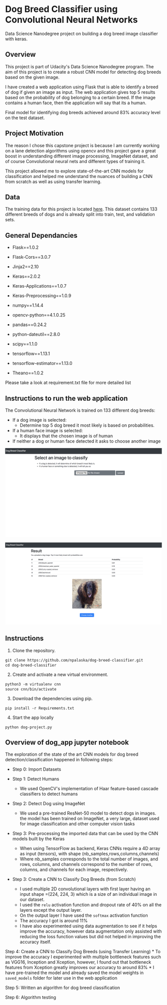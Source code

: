 
# Dog Breed Classifier using Convolutional Neural Networks
Data Science Nanodegree project on building a dog breed image classifier with keras.

## Overview 
This project is part of Udacity's Data Science Nanodegree program. 
The aim of this project is to create a robust CNN model for detecting dog breeds based on the given image.

I have created a web application using Flask that is able to identify a breed of dog if given an image as input. 
The web application gives top 5 results based on the probability of dog belonging to a certain breed.
If the image contains a human face, then the application will say that its a human.

Final model for identifying dog breeds achieved around 83% accuracy level on the test dataset.


## Project Motivation
The reason I chose this capstone project is because I am currently working on a lane detection algorithms 
using opencv and this project gave a great boost in understanding different image processing, ImageNet dataset, and of 
course Convolutional neural nets and different types of training it.

This project allowed me to explore state-of-the-art CNN models for classification and helped me understand the 
nuances of building a CNN from scratch as well as using transfer learning. 


## Data 
The training data for this project is located [here](https://s3-us-west-1.amazonaws.com/udacity-aind/dog-project/dogImages.zip). 
This dataset contains 133 different breeds of dogs and is already split into train, test, and validation sets. 

## General Dependancies 

* Flask==1.0.2
* Flask-Cors==3.0.7
* Jinja2==2.10

* Keras==2.0.2
* Keras-Applications==1.0.7
* Keras-Preprocessing==1.0.9

* numpy==1.14.4
* opencv-python==4.1.0.25
* pandas==0.24.2

* python-dateutil==2.8.0
* scipy==1.1.0

* tensorflow==1.13.1
* tensorflow-estimator==1.13.0
* Theano==1.0.2

Please take a look at requirement.txt file for more detailed list

## Instructions to run the web application

The Convolutional Neural Network is trained on 133 different dog breeds: 

* If a dog image is selected: 
    * Determine top 5 dog breed it most likely is based on probabilities. 
* If a human face image is selected: 
    * It displays that the chosen image is of human
* If neither a dog or human face detected it asks to choose another image

![demo-1](index.png)

![demo-2](result.png)

## Instructions

1. Clone the repository.
```	
git clone https://github.com/npalaska/dog-breed-classifier.git
cd dog-breed-classifier
```

2. Create and activate a new virtual environment.
```
python3 -m virtualenv cnn
source cnn/bin/activate
```

3. Download the dependencies using pip.
```
pip install -r Requirements.txt
```

4. Start the app locally 

```
python dog-project.py
```

## Overview of dog_app jupyter notebook

The exploration of the state of the art CNN models for dog breed detection/classification happened in following 
steps:
* Step 0: Import Datasets
* Step 1: Detect Humans
    * We used OpenCV's implementation of Haar feature-based cascade classifiers to detect humans

* Step 2: Detect Dog using ImageNet
    * We used a pre-trained ResNet-50 model to detect dogs in images. 
    the model has been trained on ImageNet, a very large, dataset used for image classification and other computer 
    vision tasks
    
* Step 3: Pre-processing the imported data that can be used by the CNN models built by the Keras
    * When using TensorFlow as backend, Keras CNNs require a 4D array as input (tensors), with shape 
    (nb_samples,rows,columns,channels)
    * Where nb_samples corresponds to the total number of images, and rows, columns, and channels correspond to the 
    number of rows, columns, and channels for each image, respectively.
    
* Step 3: Create a CNN to Classify Dog Breeds (from Scratch)
    * I used multiple 2D convolutional layers with first layer having an input shape =(224, 224, 3) which is a size 
    of an individual image in our dataset.
    * I used the `relu` activation function and dropout rate of 40% on all the layers except the output layer.
    * On the output layer I have used the `softmax` activation function  
    * The accuracy I got is around 11%
    * I have also experimented using data augmentation to see if it helps improve the accuracy, however data 
    augmentation only assisted with reducing the loss function values but did not helped in improving the accuracy
    itself.
   
     
Step 4: Create a CNN to Classify Dog Breeds (using Transfer Learning)
    * To improve the accuracy I experimented with multiple bottleneck features such as VGG16, Inception and Xception, 
    however, I found out that bottleneck features from Xception greatly improves our accuracy to around 83%
    * I have pre-trained the model and already saved the model weights in `saved_models` folder for later use 
    in the web application
    

Step 5: Written an algorithm for dog breed classification

Step 6: Algorithm testing